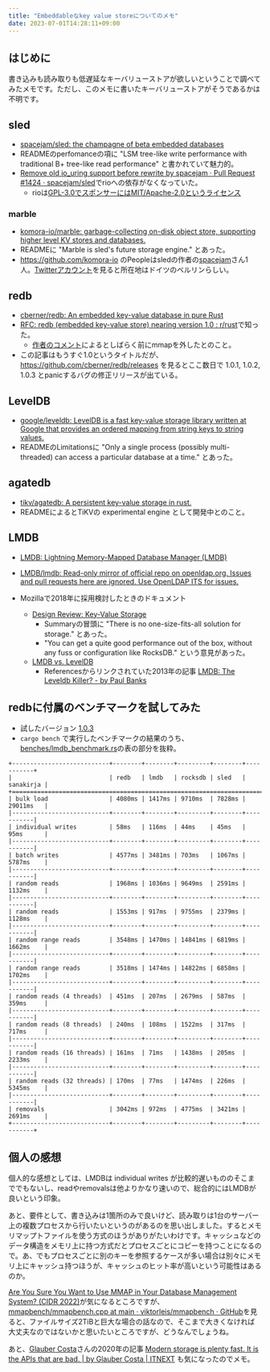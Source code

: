 ```yaml
---
title: "Embeddableなkey value storeについてのメモ"
date: 2023-07-01T14:28:11+09:00
---
```


## はじめに

書き込みも読み取りも低遅延なキーバリューストアが欲しいということで調べてみたメモです。ただし、このメモに書いたキーバリューストアがそうであるかは不明です。

## sled

* [spacejam/sled: the champagne of beta embedded databases](https://github.com/spacejam/sled)
* READMEのperfomanceの項に "LSM tree-like write performance with traditional B+ tree-like read performance" と書かれていて魅力的。
* [Remove old io_uring support before rewrite by spacejam · Pull Request #1424 · spacejam/sled](https://github.com/spacejam/sled/pull/1424)でrioへの依存がなくなっていた。
   * rioは[GPL-3.0でスポンサーにはMIT/Apache-2.0というライセンス](https://github.com/spacejam/rio/blob/319f7fb04014aa88540c3539bd97d5a0006a1eb9/Cargo.toml#L6)

### marble

* [komora-io/marble: garbage-collecting on-disk object store, supporting higher level KV stores and databases.](https://github.com/komora-io/marble)
* READMEに "Marble is sled's future storage engine." とあった。
* https://github.com/komora-io のPeopleはsledの作者の[spacejam](https://github.com/spacejam)さん1人。[Twitterアカウント](https://twitter.com/komora_io)を見ると所在地はドイツのベルリンらしい。

## redb

* [cberner/redb: An embedded key-value database in pure Rust](https://github.com/cberner/redb)
* [RFC: redb (embedded key-value store) nearing version 1.0 : r/rust](https://www.reddit.com/r/rust/comments/13dtd2y/rfc_redb_embedded_keyvalue_store_nearing_version/)で知った。
    * [作者のコメント](https://www.reddit.com/r/rust/comments/13dtd2y/comment/jjm4xfs/?utm_source=share&utm_medium=web3x&utm_name=web3xcss&utm_term=1&utm_content=share_button)によるとしばらく前にmmapを外したとのこと。
* この記事はもうすぐ1.0というタイトルだが、 https://github.com/cberner/redb/releases を見るとここ数日で 1.0.1, 1.0.2, 1.0.3 とpanicするバグの修正リリースが出ている。

## LevelDB

* [google/leveldb: LevelDB is a fast key-value storage library written at Google that provides an ordered mapping from string keys to string values.](https://github.com/google/leveldb)
* READMEのLimitationsに "Only a single process (possibly multi-threaded) can access a particular database at a time." とあった。

## agatedb

* [tikv/agatedb: A persistent key-value storage in rust.](https://github.com/tikv/agatedb)
* READMEによるとTiKVの experimental engine として開発中とのこと。

## LMDB

* [LMDB: Lightning Memory-Mapped Database Manager (LMDB)](http://www.lmdb.tech/doc/)
* [LMDB/lmdb: Read-only mirror of official repo on openldap.org. Issues and pull requests here are ignored. Use OpenLDAP ITS for issues.](https://github.com/LMDB/lmdb)

* Mozillaで2018年に採用検討したときのドキュメント
    * [Design Review: Key-Value Storage](https://mozilla.github.io/firefox-browser-architecture/text/0015-rkv.html)
        * Summaryの冒頭に "There is no one-size-fits-all solution for storage." とあった。
        * "You can get a quite good performance out of the box, without any fuss or configuration like RocksDB." という意見があった。
    * [LMDB vs. LevelDB](https://mozilla.github.io/firefox-browser-architecture/text/0017-lmdb-vs-leveldb.html)
        * Referencesからリンクされていた2013年の記事 [LMDB: The Leveldb Killer? - by Paul Banks](https://banksco.de/p/lmdb-the-leveldb-killer.html)

## redbに付属のベンチマークを試してみた

* 試したバージョン [1.0.3](https://github.com/cberner/redb/tree/v1.0.3)
* `cargo bench` で実行したベンチマークの結果のうち、[benches/lmdb_benchmark.rs](https://github.com/cberner/redb/blob/v1.0.3/benches/lmdb_benchmark.rs)の表の部分を抜粋。

```
+---------------------------+--------+--------+---------+--------+-----------+
|                           | redb   | lmdb   | rocksdb | sled   | sanakirja |
+============================================================================+
| bulk load                 | 4080ms | 1417ms | 9710ms  | 7828ms | 29011ms   |              
|---------------------------+--------+--------+---------+--------+-----------|               
| individual writes         | 58ms   | 116ms  | 44ms    | 45ms   | 95ms      |               
|---------------------------+--------+--------+---------+--------+-----------|               
| batch writes              | 4577ms | 3481ms | 703ms   | 1067ms | 5787ms    |               
|---------------------------+--------+--------+---------+--------+-----------|               
| random reads              | 1968ms | 1036ms | 9649ms  | 2591ms | 1132ms    |
|---------------------------+--------+--------+---------+--------+-----------|
| random reads              | 1553ms | 917ms  | 9755ms  | 2379ms | 1128ms    |
|---------------------------+--------+--------+---------+--------+-----------|
| random range reads        | 3548ms | 1470ms | 14841ms | 6819ms | 1662ms    |    
|---------------------------+--------+--------+---------+--------+-----------|     
| random range reads        | 3518ms | 1474ms | 14822ms | 6858ms | 1702ms    |               
|---------------------------+--------+--------+---------+--------+-----------|               
| random reads (4 threads)  | 451ms  | 207ms  | 2679ms  | 587ms  | 359ms     |               
|---------------------------+--------+--------+---------+--------+-----------|               
| random reads (8 threads)  | 240ms  | 108ms  | 1522ms  | 317ms  | 717ms     |               
|---------------------------+--------+--------+---------+--------+-----------|               
| random reads (16 threads) | 161ms  | 71ms   | 1438ms  | 205ms  | 2233ms    |
|---------------------------+--------+--------+---------+--------+-----------|
| random reads (32 threads) | 170ms  | 77ms   | 1474ms  | 226ms  | 5345ms    |
|---------------------------+--------+--------+---------+--------+-----------|
| removals                  | 3042ms | 972ms  | 4775ms  | 3421ms | 2691ms    |
+---------------------------+--------+--------+---------+--------+-----------+
```

## 個人の感想

個人的な感想としては、LMDBは individual writes が比較的遅いもののそこまででもないし、readやremovalsは他よりかなり速いので、総合的にはLMDBが良いという印象。

あと、要件として、書き込みは1箇所のみで良いけど、読み取りは1台のサーバー上の複数プロセスから行いたいというのがあるのを思い出しました。するとメモリマップトファイルを使う方式のほうがありがたいわけです。キャッシュなどのデータ構造をメモリ上に持つ方式だとプロセスごとにコピーを持つことになるので。あ、でもプロセスごとに別のキーを参照するケースが多い場合は別々にメモリ上にキャッシュ持つほうが、キャッシュのヒット率が高いという可能性はあるのか。

[Are You Sure You Want to Use MMAP in Your Database Management System? (CIDR 2022)](https://db.cs.cmu.edu/mmap-cidr2022/)が気になるところですが、[mmapbench/mmapbench.cpp at main · viktorleis/mmapbench · GitHub](https://github.com/viktorleis/mmapbench/blob/e1f594532c16565e8f3cf3da3b33ddd75bf1db42/mmapbench.cpp#L110)を見ると、ファイルサイズ2TiBと巨大な場合の話なので、そこまで大きくなければ大丈夫なのではないかと思いたいところですが、どうなんでしょうね。

あと、[Glauber Costa](https://twitter.com/glcst)さんの2020年の記事 [Modern storage is plenty fast. It is the APIs that are bad. | by Glauber Costa | ITNEXT](https://itnext.io/modern-storage-is-plenty-fast-it-is-the-apis-that-are-bad-6a68319fbc1a) も気になったのでメモ。
